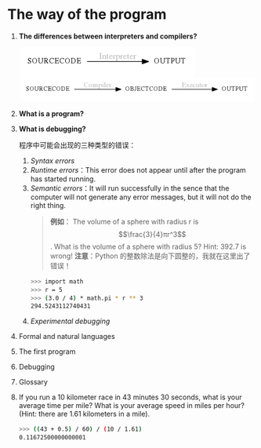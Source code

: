 <script type="text/javascript" src="http://cdn.mathjax.org/mathjax/latest/MathJax.js?config=default"></script>

# The way of the program

1. **The differences between **interpreters** and **compilers**?**
   
   ![interpreters](../images/example.png)
   ![compilers](../images/second.png)

2. **What is a program?**

3. **What is debugging?**
   
   程序中可能会出现的三种类型的错误：
   1. *Syntax errors*
   2. *Runtime errors*：This error does not appear until after the program has started running.
   3. *Semantic errors*：It will run successfully in the sence that the computer will not generate any error messages, but it will not do the right thing.
      > **例如**：
      > The volume of a sphere with radius r is $$\frac{3}{4}πr^3$$. What is the volume of a sphere with radius 5? Hint: 392.7 is wrong! 
      > **注意**：Python 的整数除法是向下圆整的，我就在这里出了错误！
        ~~~ bash
        >>> import math
        >>> r = 5
        >>> (3.0 / 4) * math.pi * r ** 3
        294.5243112740431
        ~~~
   4. *Experimental debugging*

4. Formal and natural languages
   
5. The first program

6. Debugging

7. Glossary

8. If you run a 10 kilometer race in 43 minutes 30 seconds, what is your average time per mile? What is your average speed in miles per hour? (Hint: there are 1.61 kilometers in a mile).
   ~~~ bash
   >>> ((43 + 0.5) / 60) / (10 / 1.61)
   0.11672500000000001
   ~~~
